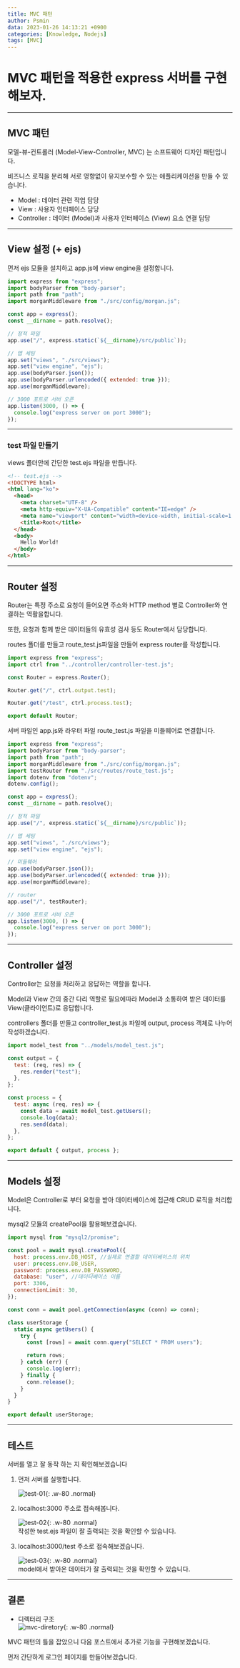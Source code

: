 ```yaml
---
title: MVC 패턴
author: Psmin
data: 2023-01-26 14:13:21 +0900
categories: [Knowledge, Nodejs]
tags: [MVC]
---
```


# MVC 패턴을 적용한 express 서버를 구현해보자.

---

## MVC 패턴

모델-뷰-컨트롤러 (Model-View-Controller, MVC) 는 소프트웨어 디자인 패턴입니다.

비즈니스 로직을 분리해 서로 영향없이 유지보수할 수 있는 애플리케이션을 만들 수 있습니다.

- Model : 데이터 관련 작업 담당
- View : 사용자 인터페이스 담당
- Controller : 데이터 (Model)과 사용자 인터페이스 (View) 요소 연결 담당

---

## View 설정 (+ ejs)

먼저 ejs 모듈을 설치하고 app.js에 view engine을 설정합니다.

```js
import express from "express";
import bodyParser from "body-parser";
import path from "path";
import morganMiddleware from "./src/config/morgan.js";

const app = express();
const __dirname = path.resolve();

// 정적 파일
app.use("/", express.static(`${__dirname}/src/public`));

// 앱 세팅
app.set("views", "./src/views");
app.set("view engine", "ejs");
app.use(bodyParser.json());
app.use(bodyParser.urlencoded({ extended: true }));
app.use(morganMiddleware);

// 3000 포트로 서버 오픈
app.listen(3000, () => {
  console.log("express server on port 3000");
});
```

---

### test 파일 만들기

views 폴더안에 간단한 test.ejs 파일을 만듭니다.

```html
<!-- test.ejs -->
<!DOCTYPE html>
<html lang="ko">
  <head>
    <meta charset="UTF-8" />
    <meta http-equiv="X-UA-Compatible" content="IE=edge" />
    <meta name="viewport" content="width=device-width, initial-scale=1.0" />
    <title>Root</title>
  </head>
  <body>
    Hello World!
  </body>
</html>
```

---

## Router 설정

Router는 특정 주소로 요청이 들어오면 주소와 HTTP method 별로 Controller와 연결하는 역활을합니다.

또한, 요청과 함께 받은 데이터들의 유효성 검사 등도 Router에서 담당합니다.

routes 폴더를 만들고 route_test.js파일을 만들어 express router를 작성합니다.

```js
import express from "express";
import ctrl from "../controller/controller-test.js";

const Router = express.Router();

Router.get("/", ctrl.output.test);

Router.get("/test", ctrl.process.test);

export default Router;
```

서버 파일인 app.js와 라우터 파일 route_test.js 파일을 미들웨어로 연결합니다.

```js
import express from "express";
import bodyParser from "body-parser";
import path from "path";
import morganMiddleware from "./src/config/morgan.js";
import testRouter from "./src/routes/route_test.js";
import dotenv from "dotenv";
dotenv.config();

const app = express();
const __dirname = path.resolve();

// 정적 파일
app.use("/", express.static(`${__dirname}/src/public`));

// 앱 세팅
app.set("views", "./src/views");
app.set("view engine", "ejs");

// 미들웨어
app.use(bodyParser.json());
app.use(bodyParser.urlencoded({ extended: true }));
app.use(morganMiddleware);

// router
app.use("/", testRouter);

// 3000 포트로 서버 오픈
app.listen(3000, () => {
  console.log("express server on port 3000");
});
```

---

## Controller 설정

Controller는 요청을 처리하고 응답하는 역할을 합니다.

Model과 View 간의 중간 다리 역할로 필요에따라 Model과 소통하여 받은 데이터를 View(클라이언트)로 응답합니다.

controllers 폴더를 만들고 controller_test.js 파일에 output, process 객체로 나누어 작성하겠습니다.

```js
import model_test from "../models/model_test.js";

const output = {
  test: (req, res) => {
    res.render("test");
  },
};

const process = {
  test: async (req, res) => {
    const data = await model_test.getUsers();
    console.log(data);
    res.send(data);
  },
};

export default { output, process };
```

---

## Models 설정

Model은 Controller로 부터 요청을 받아 데이터베이스에 접근해 CRUD 로직을 처리합니다.

mysql2 모듈의 createPool을 활용해보겠습니다.

```js
import mysql from "mysql2/promise";

const pool = await mysql.createPool({
  host: process.env.DB_HOST, //실제로 연결할 데이터베이스의 위치
  user: process.env.DB_USER,
  password: process.env.DB_PASSWORD,
  database: "user", //데이터베이스 이름
  port: 3306,
  connectionLimit: 30,
});

const conn = await pool.getConnection(async (conn) => conn);

class userStorage {
  static async getUsers() {
    try {
      const [rows] = await conn.query("SELECT * FROM users");

      return rows;
    } catch (err) {
      console.log(err);
    } finally {
      conn.release();
    }
  }
}

export default userStorage;
```

---

## 테스트

서버를 열고 잘 동작 하는 지 확인해보겠습니다

1. 먼저 서버를 실행합니다.

   ![test-01](/assets/img/test-01.png){: .w-80 .normal}

2. localhost:3000 주소로 접속해봅니다.

   ![test-02](/assets/img/test-02.png){: .w-80 .normal}  
   작성한 test.ejs 파일이 잘 출력되는 것을 확인할 수 있습니다.

3. localhost:3000/test 주소로 접속해보겠습니다.

   ![test-03](/assets/img/test-03.png){: .w-80 .normal}  
   model에서 받아온 데이터가 잘 출력되는 것을 확인할 수 있습니다.

---

## 결론

- 디렉터리 구조  
  ![mvc-diretory](/assets/img/mvc-directory.png){: .w-80 .normal}

MVC 패턴의 틀을 잡았으니 다음 포스트에서 추가로 기능을 구현해보겠습니다.

먼저 간단하게 로그인 페이지를 만들어보겠습니다.
